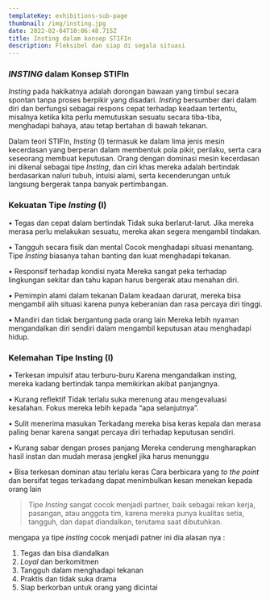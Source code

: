 ```yaml
---
templateKey: exhibitions-sub-page
thumbnail: /img/insting.jpg
date: 2022-02-04T10:06:48.715Z
title: Insting dalam konsep STIFIn
description: Fleksibel dan siap di segala situasi
---
```


<!-- ![clay-images-15](/img/personal.png)

![clay-images-15](/img/familly.png) -->


### *INSTING* dalam Konsep STIFIn

*Insting* pada hakikatnya adalah dorongan bawaan yang timbul secara spontan tanpa proses berpikir yang disadari. *Insting* bersumber dari dalam diri dan berfungsi sebagai respons cepat terhadap keadaan tertentu, misalnya ketika kita perlu memutuskan sesuatu secara tiba-tiba, menghadapi bahaya, atau tetap bertahan di bawah tekanan.

Dalam teori STIFIn, *Insting* (I) termasuk ke dalam lima jenis mesin kecerdasan yang berperan dalam membentuk pola pikir, perilaku, serta cara seseorang membuat keputusan. Orang dengan dominasi mesin kecerdasan ini dikenal sebagai tipe *Insting*, dan ciri khas mereka adalah bertindak berdasarkan naluri tubuh, intuisi alami, serta kecenderungan untuk langsung bergerak tanpa banyak pertimbangan.

### Kekuatan Tipe *Insting* (I)
• Tegas dan cepat dalam bertindak
Tidak suka berlarut-larut. Jika mereka merasa perlu melakukan sesuatu, mereka akan segera mengambil tindakan.

• Tangguh secara fisik dan mental
Cocok menghadapi situasi menantang. Tipe *Insting* biasanya tahan banting dan kuat menghadapi tekanan.

• Responsif terhadap kondisi nyata
Mereka sangat peka terhadap lingkungan sekitar dan tahu kapan harus bergerak atau menahan diri.

• Pemimpin alami dalam tekanan
Dalam keadaan darurat, mereka bisa mengambil alih situasi karena punya keberanian dan rasa percaya diri tinggi.

• Mandiri dan tidak bergantung pada orang lain
Mereka lebih nyaman mengandalkan diri sendiri dalam mengambil keputusan atau menghadapi hidup.

### Kelemahan Tipe Insting (I)

• Terkesan impulsif atau terburu-buru
Karena mengandalkan insting, mereka kadang bertindak tanpa memikirkan akibat panjangnya.

• Kurang reflektif
Tidak terlalu suka merenung atau mengevaluasi kesalahan. Fokus mereka lebih kepada “apa selanjutnya”.

• Sulit menerima masukan
Terkadang mereka bisa keras kepala dan merasa paling benar karena sangat percaya diri terhadap keputusan sendiri.

• Kurang sabar dengan proses panjang
Mereka cenderung mengharapkan hasil instan dan mudah merasa jengkel jika harus menunggu

• Bisa terkesan dominan atau terlalu keras
Cara berbicara yang *to the point* dan bersifat tegas terkadang dapat menimbulkan kesan menekan kepada orang lain


> Tipe *Insting* sangat cocok menjadi partner, baik sebagai rekan kerja, pasangan, atau anggota tim, karena mereka punya kualitas setia, tangguh, dan dapat diandalkan, terutama saat dibutuhkan.

mengapa ya tipe *insting* cocok menjadi patner ini dia alasan nya :

1. Tegas dan bisa diandalkan
2. *Loyal* dan berkomitmen
3. Tangguh dalam menghadapi tekanan
4. Praktis dan tidak suka drama
5. Siap berkorban untuk orang yang dicintai
